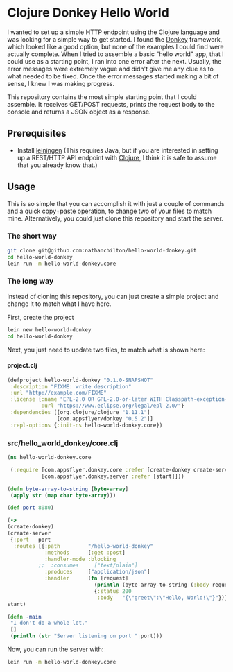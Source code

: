 # Clojure Donkey Hello World

I wanted to set up a simple HTTP endpoint using the Clojure language and was looking for a simple way to get started.  I found the [Donkey](https://github.com/AppsFlyer/donkey) framework, which looked like a good option, but none of the examples I could find were actually complete.  When I tried to assemble a basic "hello world" app, that I could use as a starting point, I ran into one error after the next.  Usually, the error messages were extremely vague and didn't give me any clue as to what needed to be fixed.  Once the error messages started making a bit of sense, I knew I was making progress.

This repository contains the most simple starting point that I could assemble.  It receives GET/POST requests, prints the request body to the console and returns a JSON object as a response.

## Prerequisites

- Install [leiningen](https://leiningen.org/)
(This requires Java, but if you are interested in setting up a REST/HTTP API endpoint with [Clojure](https://clojure.org/), I think it is safe to assume that you already know that.)

## Usage

This is so simple that you can accomplish it with just a couple of commands and a quick copy+paste operation, to change two of your files to match mine.  Alternatively, you could just clone this repository and start the server.

### The short way

``` zsh
git clone git@github.com:nathanchilton/hello-world-donkey.git
cd hello-world-donkey
lein run -m hello-world-donkey.core
```

### The long way
Instead of cloning this repository, you can just create a simple project and change it to match what I have here.

First, create the project
``` zsh
lein new hello-world-donkey
cd hello-world-donkey
```

Next, you just need to update two files, to match what is shown here:

#### **project.clj**

``` clojure
(defproject hello-world-donkey "0.1.0-SNAPSHOT"
 :description "FIXME: write description"
 :url "http://example.com/FIXME"
 :license {:name "EPL-2.0 OR GPL-2.0-or-later WITH Classpath-exception-2.0"
           :url "https://www.eclipse.org/legal/epl-2.0/"}
 :dependencies [[org.clojure/clojure "1.11.1"]
                [com.appsflyer/donkey "0.5.2"]]
 :repl-options {:init-ns hello-world-donkey.core})
```

### **src/hello_world_donkey/core.clj**
``` clojure
(ns hello-world-donkey.core

 (:require [com.appsflyer.donkey.core :refer [create-donkey create-server]]
           [com.appsflyer.donkey.server :refer [start]]))

(defn byte-array-to-string [byte-array]
 (apply str (map char byte-array)))

(def port 8080)

(->
(create-donkey)
(create-server
 {:port   port
  :routes [{:path         "/hello-world-donkey"
            :methods      [:get :post]
            :handler-mode :blocking
          ;;  :consumes     ["text/plain"]
            :produces     ["application/json"]
            :handler      (fn [request]
                            (println (byte-array-to-string (:body request)))
                            {:status 200
                             :body   "{\"greet\":\"Hello, World!\"}"})}]})
start)

(defn -main
 "I don't do a whole lot."
 []
 (println (str "Server listening on port " port)))
```

Now, you can run the server with:

``` zsh
lein run -m hello-world-donkey.core
```
